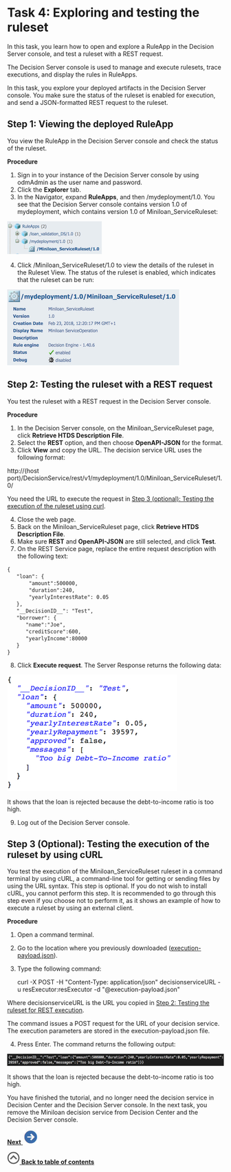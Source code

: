 # Task 4: Exploring and testing the ruleset

In this task, you learn how to open and explore a RuleApp in the Decision Server console, and test a ruleset with a REST request.

The Decision Server console is used to manage and execute rulesets, trace executions, and display the rules in RuleApps.

In this task, you explore your deployed artifacts in the Decision Server console. You make sure the status of the ruleset is enabled for execution, and send a JSON-formatted REST request to the ruleset.

## Step 1: Viewing the deployed RuleApp

You view the RuleApp in the Decision Server console and check the status of the ruleset.

**Procedure**

1.   Sign in to your instance of the Decision Server console by using odmAdmin as the user name and password. 
2.  Click the **Explorer** tab.
3.   In the Navigator, expand **RuleApps**, and then /mydeployment/1.0. You see that the Decision Server console contains version 1.0 of mydeployment, which contains version 1.0 of Miniloan\_ServiceRuleset:

 ![Image shows the navigation menu](../images/scrn_deploy_resnav_icp.jpg)

4.   Click /Miniloan\_ServiceRuleset/1.0 to view the details of the ruleset in the Ruleset View. The status of the ruleset is enabled, which indicates that the ruleset can be run:

 ![Image shows details details of the ruleset](../images/scrn_deploy_view_icp.jpg)


## Step 2: Testing the ruleset with a REST request

You test the ruleset with a REST request in the Decision Server console.

**Procedure**

1.   In the Decision Server console, on the Miniloan\_ServiceRuleset page, click **Retrieve HTDS Description File**. 
2.   Select the **REST** option, and then choose **OpenAPI-JSON** for the format. 
3.  Click **View** and copy the URL. The decision service URL uses the following format:

http://(host port)/DecisionService/rest/v1/mydeployment/1.0/Miniloan_ServiceRuleset/1.0/

 You need the URL to execute the request in [Step 3 \(optional\): Testing the execution of the ruleset using curl](../topics/tut_icp_gs_test_ruleset_lsn.md#step-3-optional-testing-the-execution-of-the-ruleset-using-curl).

4.  Close the web page.
5.  Back on the Miniloan\_ServiceRuleset page, click **Retrieve HTDS Description File**.
6.   Make sure **REST** and **OpenAPI-JSON** are still selected, and click **Test**. 
7.   On the REST Service page, replace the entire request description with the following text: 

    {
       "loan": {
           "amount":500000,
           "duration":240,
           "yearlyInterestRate": 0.05
       },
       "__DecisionID__": "Test",
       "borrower": {
          "name":"Joe",
          "creditScore":600,
          "yearlyIncome":80000
       }
    }


8.  Click **Execute request**. The Server Response returns the following data:

 ![Image shows the server response](../images/scrn_server_response.jpg)

 It shows that the loan is rejected because the debt-to-income ratio is too high.

9.  Log out of the Decision Server console.

## Step 3 \(Optional\): Testing the execution of the ruleset by using cURL

You test the execution of the Miniloan\_ServiceRuleset ruleset in a command terminal by using cURL, a command-line tool for getting or sending files by using the URL syntax. This step is optional. If you do not wish to install cURL, you cannot perform this step. It is recommended to go through this step even if you choose not to perform it, as it shows an example of how to execute a ruleset by using an external client.

**Procedure**

1.  Open a command terminal.
2.  Go to the location where you previously downloaded ([execution-payload.json](../../execution-payload.json?raw=1)).
3.  Type the following command: 
    
    curl -X POST -H "Content-Type: application/json" decisionserviceURL -u resExecutor:resExecutor -d "@execution-payload.json"  

 Where decisionserviceURL is the URL you copied in [Step 2: Testing the ruleset for REST execution](../topics/tut_icp_gs_test_ruleset_lsn.md#step-2-testing-the-ruleset-for-rest-execution).

 The command issues a POST request for the URL of your decision service. The execution parameters are stored in the execution-payload.json file.

4.  Press Enter. The command returns the following output:

 ![The image shows the results](../images/scrn_curl_result.jpg)

 It shows that the loan is rejected because the debt-to-income ratio is too high.

You have finished the tutorial, and no longer need the decision service in Decision Center and the Decision Server console. In the next task, you remove the Miniloan decision service from Decision Center and the Decision Server console. 

[**Next** ![](../images/next.jpg)](../topics/tut_icp_gs_clean_db_lsn.md)

[![](../images/home.jpg) **Back to table of contents**](../../README.md)

